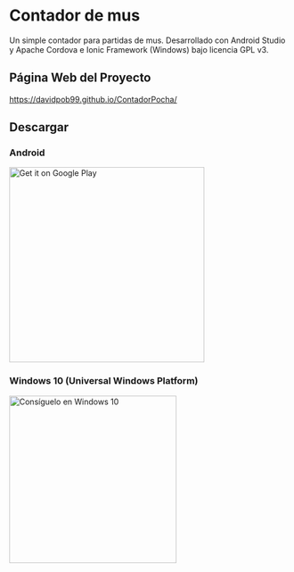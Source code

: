# Contador de mus
Un simple contador para partidas de mus. Desarrollado con Android Studio y  Apache Cordova e Ionic Framework (Windows) bajo licencia GPL v3.
## Página Web del Proyecto
https://davidpob99.github.io/ContadorPocha/
## Descargar
### Android

<a href='https://play.google.com/store/apps/details?id=es.davidpob99.ContadorMus&pcampaignid=MKT-Other-global-all-co-prtnr-py-PartBadge-Mar2515-1'><img width="350px" alt='Get it on Google Play' src='https://play.google.com/intl/es_es/badges/images/generic/en_badge_web_generic.png'/></a>

### Windows 10 (Universal Windows Platform)

<a href="https://www.microsoft.com/store/apps/9NBLGGH51841?ocid=badge"><img width="300px" src="https://assets.windowsphone.com/781d478b-505e-4f0a-ba1a-b0d64f18bf8f/Spanish_Get_it_Win_10_InvariantCulture_Default.png" alt="Consíguelo en Windows 10" /></a>



